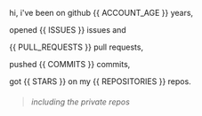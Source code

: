 hi, i've been on github {{ ACCOUNT_AGE }} years,

opened {{ ISSUES }} issues and

{{ PULL_REQUESTS }} pull requests,

pushed {{ COMMITS }} commits,

got {{ STARS }} on my {{ REPOSITORIES }} repos.

> ###### including the private repos
